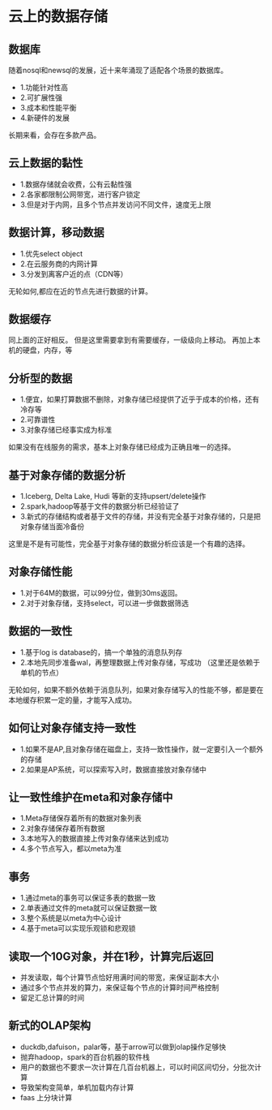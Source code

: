 # 云上的数据存储

## 数据库
随着nosql和newsql的发展，近十来年涌现了适配各个场景的数据库。
- 1.功能针对性高
- 2.可扩展性强
- 3.成本和性能平衡
- 4.新硬件的发展

长期来看，会存在多款产品。

## 云上数据的黏性
- 1.数据存储就会收费，公有云黏性强
- 2.各家都限制公网带宽，进行客户锁定
- 3.但是对于内网，且多个节点并发访问不同文件，速度无上限





## 数据计算，移动数据
- 1.优先select object
- 2.在云服务商的内网计算
- 3.分发到离客户近的点（CDN等）

无轮如何,都应在近的节点先进行数据的计算。

## 数据缓存
同上面的正好相反。
但是这里需要拿到有需要缓存，一级级向上移动。
再加上本机的硬盘，内存，等


## 分析型的数据
- 1.便宜，如果打算数据不删除，对象存储已经提供了近乎于成本的价格，还有冷存等
- 2.可靠谱性
- 3.对象存储已经事实成为标准

如果没有在线服务的需求，基本上对象存储已经成为正确且唯一的选择。

## 基于对象存储的数据分析
- 1.Iceberg, Delta Lake, Hudi 等新的支持upsert/delete操作
- 2.spark,hadoop等基于文件的数据分析已经验证了
- 3.新式的存储结构或者基于文件的存储，并没有完全基于对象存储的，只是把对象存储当面冷备份

这里是不是有可能性，完全基于对象存储的数据分析应该是一个有趣的选择。

## 对象存储性能
- 1.对于64M的数据，可以99分位，做到30ms返回。
- 2.对于对象存储，支持select，可以进一步做数据筛选

## 数据的一致性
- 1.基于log is database的，搞一个单独的消息队列存
- 2.本地先同步准备wal，再整理数据上传对象存储，写成功 （这里还是依赖于单机的节点）

无轮如何，如果不额外依赖于消息队列，如果对象存储写入的性能不够，都是要在本地缓存积累一定的量，才能写入成功。

## 如何让对象存储支持一致性
- 1.如果不是AP,且对象存储在磁盘上，支持一致性操作，就一定要引入一个额外的存储
- 2.如果是AP系统，可以探索写入时，数据直接放对象存储中


## 让一致性维护在meta和对象存储中
- 1.Meta存储保存着所有的数据对象列表
- 2.对象存储保存着所有数据
- 3.本地写入的数据直接上传对象存储来达到成功
- 4.多个节点写入，都以meta为准

## 事务
- 1.通过meta的事务可以保证多表的数据一致
- 2.单表通过文件的meta就可以保证数据一致
- 3.整个系统是以meta为中心设计
- 4.基于meta可以实现乐观锁和悲观锁

## 读取一个10G对象，并在1秒，计算完后返回
- 并发读取，每个计算节点恰好用满时间的带宽，来保证副本大小
- 通过多个节点并发的算力，来保证每个节点的计算时间严格控制
- 留足汇总计算的时间

## 新式的OLAP架构
- duckdb,dafuison，palar等，基于arrow可以做到olap操作足够快
- 抛弃hadoop，spark的百台机器的软件栈
- 用户的数据也不要求一次计算在几百台机器上，可以时间区间切分，分批次计算
- 导致架构变简单，单机加载内存计算
- faas 上分块计算
